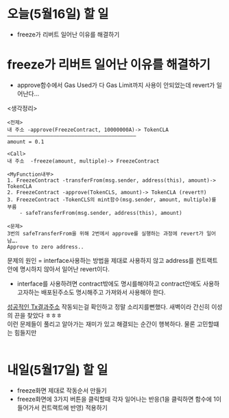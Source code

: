 # 오늘(5월16일) 할 일

- freeze가 리버트 일어난 이유를 해결하기

# freeze가 리버트 일어난 이유를 해결하기

- approve함수에서 Gas Used가 다 Gas Limit까지 사용이 안되었는데 revert가 일어난다...

<생각정리>

```
<전제>
내 주소 -approve(FreezeContract, 10000000A)-> TokenCLA
——————————————————————————————————————————
amount = 0.1

<Call>
내 주소  -freeze(amount, multiple)-> FreezeContract

<MyFunction내부>
1. FreezeContract -transferFrom(msg.sender, address(this), amount)-> TokenCLA
2. FreezeContract -approve(TokenCLS, amount)-> TokenCLA (revert‼️)
3. FreezeContract -TokenCLS의 mint함수(msg.sender, amount, multiple)를 부름
	- safeTransferFrom(msg.sender, address(this), amount)

<문제>
3번의 safeTransferFrom을 위해 2번에서 approve를 실행하는 과정에 revert가 일어남….
Approve to zero address..
```

문제의 원인 = interface사용하는 방법을 제대로 사용하지 않고 address를 컨트랙트 안에 명시하지 않아서 일어난 revert이다.

- interface를 사용하려면 contract밖에도 명시를해야하고 contract안에도 사용하고자하는 배포된주소도 명시해주고 가져와서 사용해야 한다.

[성공적인 Tx결과주소](https://scope.klaytn.com/tx/0x9420bb62deeed3f9fbde49ae3af97e9c27104fa8993e850758520a9e09d4fc9f?tabId=tokenTransfer) 작동되는걸 확인하고 정말 소리지를뻔했다. 새벽이라 간신히 이성의 끈을 찾았다 ㅎㅎㅎ <br />
이런 문제들이 풀리고 알아가는 재미가 있고 해결되는 순간이 행복하다. 물론 고민할떄는 힘들지만<br />
<br />

# 내일(5월17일) 할 일

- freeze화면 제대로 작동순서 만들기
- freeze화면에 3가지 버튼을 클릭할때 각자 일어나는 반응(1을 클릭하면 함수에 1이들어가서 컨트랙트에 반영) 적용하기
